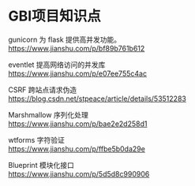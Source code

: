 # GBI项目知识点  

gunicorn 为 flask 提供高并发功能。    
https://www.jianshu.com/p/bf89b761b612    
    
eventlet 提高网络访问的并发库    
https://www.jianshu.com/p/e07ee755c4ac    
    
CSRF 跨站点请求伪造    
https://blog.csdn.net/stpeace/article/details/53512283    
    
Marshmallow 序列化处理    
https://www.jianshu.com/p/bae2e2d258d1    
    
wtforms 字符验证    
https://www.jianshu.com/p/ffbe5b0da29e    
    
Blueprint 模块化接口    
https://www.jianshu.com/p/5d5d8c990906    
    
